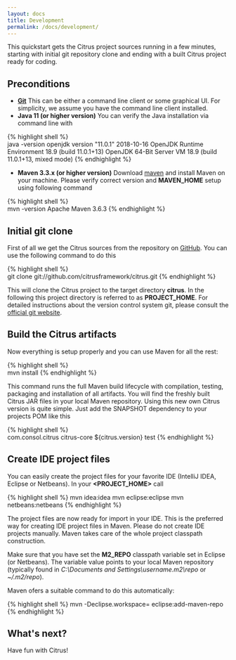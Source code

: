 ```yaml
---
layout: docs
title: Development
permalink: /docs/development/
---
```


This quickstart gets the Citrus project sources running in a few minutes, starting with initial git repository clone and 
ending with a built Citrus project ready for coding.

## Preconditions

- **[Git](http://git-scm.com/)**
  This can be either a command line client or some graphical UI. For simplicity, we assume you have the command line client installed.
- **Java 11 (or higher version)**
  You can verify the Java installation via command line with

{% highlight shell %}  
java -version
openjdk version "11.0.1" 2018-10-16
OpenJDK Runtime Environment 18.9 (build 11.0.1+13)
OpenJDK 64-Bit Server VM 18.9 (build 11.0.1+13, mixed mode)
{% endhighlight %}
  
- **Maven 3.3.x (or higher version)**
  Download <a href="http://maven.apache.org">maven</a> and install Maven on your machine. Please verify correct version and **MAVEN_HOME** setup using following command
          
{% highlight shell %}  
mvn -version
Apache Maven 3.6.3
{% endhighlight %}

## Initial git clone

First of all we get the Citrus sources from the repository on [GitHub](https://github.com/). You can use the following command to do this

{% highlight shell %}  
git clone git://github.com/citrusframework/citrus.git
{% endhighlight %}

This will clone the Citrus project to the target directory **citrus**. In the following this project directory is referred 
to as **PROJECT_HOME**. For detailed instructions about the version control system git, please consult the [official git 
website](http://git-scm.com/).

## Build the Citrus artifacts

Now everything is setup properly and you can use Maven for all the rest:

{% highlight shell %}  
mvn install
{% endhighlight %}

This command runs the full Maven build lifecycle with compilation, testing, packaging and installation of all artifacts. 
You will find the freshly built Citrus JAR files in your local Maven repository. Using this new own Citrus version is 
quite simple. Just add the SNAPSHOT dependency to your projects POM like this

{% highlight shell %}  
<dependency>
  <groupId>com.consol.citrus</groupId>
  <artifactId>citrus-core</artifactId>
  <version>${citrus.version}</version>
  <scope>test</scope>
</dependency>
{% endhighlight %}

## Create IDE project files

You can easily create the project files for your favorite IDE (IntelliJ IDEA, Eclipse or Netbeans). In your **<PROJECT_HOME>** call

{% highlight shell %}
mvn idea:idea
mvn eclipse:eclipse
mvn netbeans:netbeans
{% endhighlight %}

The project files are now ready for import in your IDE. This is the preferred way for creating IDE project files in Maven. 
Please do not create IDE projects manually. Maven takes care of the whole project classpath construction.

Make sure that you have set the **M2_REPO** classpath variable set in Eclipse (or Netbeans). The variable value points to 
your local Maven repository (typically found in *C:\Documents and Settings\username\.m2\repo* or *~/.m2/repo*).

Maven ofers a suitable command to do this automatically:

{% highlight shell %}
mvn -Declipse.workspace=<path-to-eclipse-workspace> eclipse:add-maven-repo 
{% endhighlight %}

## What's next?

Have fun with Citrus!
